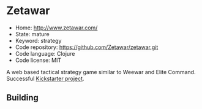 # Zetawar

- Home: http://www.zetawar.com/
- State: mature
- Keyword: strategy
- Code repository: https://github.com/Zetawar/zetawar.git
- Code language: Clojure
- Code license: MIT

A web based tactical strategy game similar to Weewar and Elite Command.
Successful [Kickstarter project](https://www.kickstarter.com/projects/djwhitt/zetawar).

## Building
